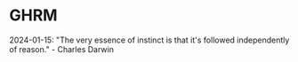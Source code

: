 # GHRM

2024-01-15: "The very essence of instinct is that it's followed independently of reason." - Charles Darwin